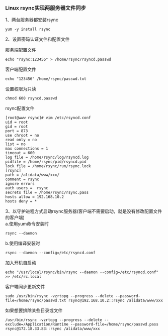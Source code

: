 ### Linux rsync实现两服务器文件同步

1、两台服务器都安装rsync
```
yum -y install rsync
```

2、设置密码认证文件和配置文件

服务端配置文件
```
echo "rsync:123456" > /home/rsync/rsyncd.passwd
```
客户端配置文件
```
echo "123456" /home/rsync/passwd.txt
```
设置权限为只读
```
chmod 600 rsyncd.passwd
```

rsync配置文件
```
[root@www rsync]# vim /etc/rsyncd.conf
uid = root
gid = root
port = 873
use chroot = no
read only = no
list = no
max connections = 1
timeout = 600
log file = /home/rsync/log/rsyncd.log
pidfile = /home/rsync/pid/rsyncd.pid
lock file = /home/rsync/run/rsync.lock
[rsync]
path = /alidata/www/xxx/
comment = rsync
ignore errors
auth users =  rsync
secrets file = /home/rsync/rsync.pass
hosts allow = 192.168.10.2
hosts deny = *
```

3、以守护进程方式启动rsync服务器(客户端不需要启动，就是没有修改配置文件的客户端)   
a.使用yum命令安装时
```
rsync --daemon
```
b.使用编译安装时
```
rsync --daemon --config=/etc/rsyncd.conf
```
加入开机自启动
```
echo "/usr/local/rsync/bin/rsync --daemon --config=/etc/rsyncd.conf" >> /etc/rc.local
```
客户端同步更新文件
```
sudo /usr/bin/rsync -vzrtopg --progress --delete --password-file=/home/rsync/passwd.txt rsync@192.168.10.2::rsync /alidata/www/xxx
```

如果想要排除某些目录或文件
```
/usr/bin/rsync -vzrtopg --progress --delete --exclude=/Application/Runtime --password-file=/home/rsync/passwd.pass rsync@172.18.33.83::rsync /alidata/www/xxx
```